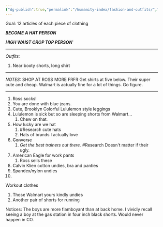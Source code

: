 ```yaml
---
{"dg-publish":true,"permalink":"/humanity-index/fashion-and-outfits/","tags":["HumanityIndex"]}
---
```



Goal: 12 articles of each piece of clothing

***BECOME A HAT PERSON***

***HIGH WAIST CROP TOP PERSON***'


- - - 

*Outfits:*
1. Near booty shorts, long shirt


- - -

*NOTES:*
SHOP AT ROSS MORE FRFR
Get shirts at five below. Their super cute and cheap.
Walmart is actually fine for a lot of things. Go figure.


- - -

1. Ross socks! 
2. You are done with blue jeans. 
3. Cute, Brooklyn Colorful Lululemon style leggings
4. Lululemon is sick but so are sleeping shorts from Walmart... 
	1. Chew on that. 
5. How lucky are we hat
	1. #Research cute hats
	2. Hats of brands I actually love
6. ~~Converse~~
	1. *Get the best trainers out there.* #Research Doesn't matter if their ugly. 
7. American Eagle for work pants
	1. Ross sells these
8. Calvin Klien cotton undies, bra and panties
9. Spandex/nylon undies
10. 

Workout clothes 
1. Those Walmart yours kindly undies
2. Another pair of shorts for running


Notices:
The boys are more flamboyant than at back home. I vividly recall seeing a boy at the gas station in four inch black shorts. Would never happen in CO. 
